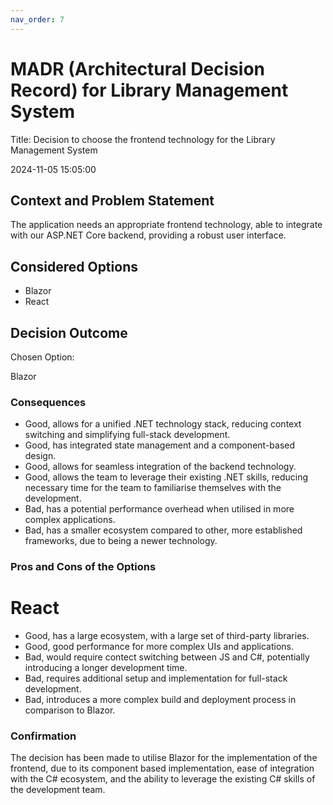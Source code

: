 ```yaml
---
nav_order: 7
---
```

# MADR (Architectural Decision Record) for Library Management System

Title: Decision to choose the frontend technology for the Library Management System

2024-11-05 15:05:00

## Context and Problem Statement

The application needs an appropriate frontend technology, able to integrate with our ASP.NET Core backend, providing a robust user interface.

## Considered Options

* Blazor
* React

## Decision Outcome

Chosen Option:

Blazor

### Consequences

* Good, allows for a unified .NET technology stack, reducing context switching and simplifying full-stack development.
* Good, has integrated state management and a component-based design.
* Good, allows for seamless integration of the backend technology.
* Good, allows the team to leverage their existing .NET skills, reducing necessary time for the team to familiarise themselves with the development.
* Bad, has a potential performance overhead when utilised in more complex applications.
* Bad, has a smaller ecosystem compared to other, more established frameworks, due to being a newer technology.

### Pros and Cons of the Options

# React

* Good, has a large ecosystem, with a large set of third-party libraries.
* Good, good performance for more complex UIs and applications. 
* Bad, would require contect switching between JS and C#, potentially introducing a longer development time.
* Bad, requires additional setup and implementation for full-stack development.
* Bad, introduces a more complex build and deployment process in comparison to Blazor.


### Confirmation

The decision has been made to utilise Blazor for the implementation of the frontend, due to its component based implementation, ease of integration with the C# ecosystem, and the ability to leverage the existing C# skills of the development team.
